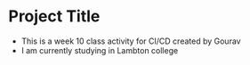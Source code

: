 # Project Title

* This is a week 10 class activity for CI/CD created by Gourav
* I am currently studying in Lambton college